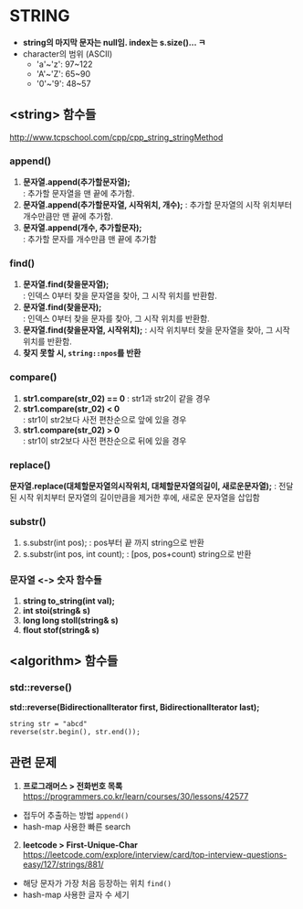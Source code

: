 # STRING
- **string의 마지막 문자는 null임. index는 s.size()... ㅋ**
- character의 범위 (ASCII)
    - 'a'~'z': 97~122
    - 'A'~'Z': 65~90
    - '0'~'9': 48~57
## &#60;string&#62; 함수들
http://www.tcpschool.com/cpp/cpp_string_stringMethod

### append()
1. **문자열.append(추가할문자열);**               
: 추가할 문자열을 맨 끝에 추가함.
2. **문자열.append(추가할문자열, 시작위치, 개수);** 
: 추가할 문자열의 시작 위치부터 개수만큼만 맨 끝에 추가함.
3. **문자열.append(개수, 추가할문자);**             
: 추가할 문자를 개수만큼 맨 끝에 추가함

### find()
1. **문자열.find(찾을문자열);**           
: 인덱스 0부터 찾을 문자열을 찾아, 그 시작 위치를 반환함.
2. **문자열.find(찾을문자);**             
: 인덱스 0부터 찾을 문자를 찾아, 그 시작 위치를 반환함.
3. **문자열.find(찾을문자열, 시작위치);** 
: 시작 위치부터 찾을 문자열을 찾아, 그 시작 위치를 반환함.
4. **찾지 못할 시, `string::npos`를 반환** 

### compare()
1. **str1.compare(str_02) == 0** 
: str1과 str2이 같을 경우
2. **str1.compare(str_02) < 0**  
: str1이 str2보다 사전 편찬순으로 앞에 있을 경우
3. **str1.compare(str_02) > 0**  
: str1이 str2보다 사전 편찬순으로 뒤에 있을 경우

### replace()
**문자열.replace(대체할문자열의시작위치, 대체할문자열의길이, 새로운문자열);** 
: 전달된 시작 위치부터 문자열의 길이만큼을 제거한 후에, 새로운 문자열을 삽입함

### substr()
1. s.substr(int pos);
: pos부터 끝 까지 string으로 반환
2. s.substr(int pos, int count);
: [pos, pos+count) string으로 반환

### 문자열 <-> 숫자 함수들
1. **string to_string(int val);**
2. **int stoi(string& s)**
3. **long long stoll(string& s)**
4. **flout stof(string& s)**

## &#60;algorithm&#62; 함수들
### std::reverse()
**std::reverse(BidirectionalIterator first, BidirectionalIterator last);**
~~~
string str = "abcd"
reverse(str.begin(), str.end());
~~~


## 관련 문제
1. **프로그래머스 > 전화번호 목록**
https://programmers.co.kr/learn/courses/30/lessons/42577
- 접두어 추출하는 방법 `append()`
- hash-map 사용한 빠른 search
2. **leetcode > First-Unique-Char**
https://leetcode.com/explore/interview/card/top-interview-questions-easy/127/strings/881/
- 해당 문자가 가장 처음 등장하는 위치 `find()`
- hash-map 사용한 글자 수 세기